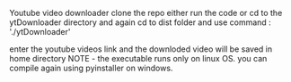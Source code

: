 Youtube video downloader 
  clone the repo
  either run the code or cd to the ytDownloader directory and again cd to dist folder 
  and use command :   './ytDownloader'
  
  enter the youtube videos link and the downloded video will be saved in home directory
  NOTE - the executable runs only on linux OS. you can compile again using pyinstaller on windows.
